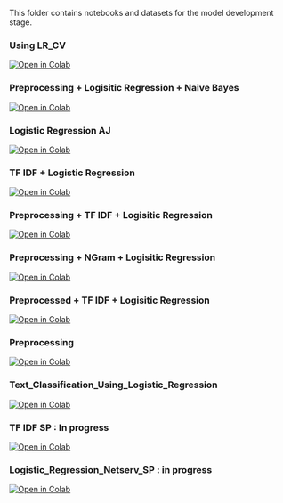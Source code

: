This folder contains notebooks and datasets for the model development stage.

### Using LR_CV

[![Open in Colab](https://colab.research.google.com/assets/colab-badge.svg)](https://colab.research.google.com/github/aravind-prabha/scripts_text_analytics/blob/main/Traditional_Models/LR_CV.ipynb)

### Preprocessing + Logisitic Regression + Naive Bayes 

[![Open in Colab](https://colab.research.google.com/assets/colab-badge.svg)](https://colab.research.google.com/github/aravind-prabha/scripts_text_analytics/blob/main/Traditional_Models/LR_CV.ipynb)

### Logistic Regression AJ

[![Open in Colab](https://colab.research.google.com/assets/colab-badge.svg)](https://colab.research.google.com/github/aravind-prabha/scripts_text_analytics/blob/main/Traditional_Models/LR_Text_Classification.ipynb)

### TF IDF + Logistic Regression

[![Open in Colab](https://colab.research.google.com/assets/colab-badge.svg)](https://colab.research.google.com/github/aravind-prabha/scripts_text_analytics/blob/main/Traditional_Models/LR_TF_IDF.ipynb)

### Preprocessing + TF IDF + Logisitic Regression

[![Open in Colab](https://colab.research.google.com/assets/colab-badge.svg)](https://colab.research.google.com/github/aravind-prabha/scripts_text_analytics/blob/main/Traditional_Models/Pre_Process_LR_TFIDF.ipynb)

### Preprocessing + NGram + Logisitic Regression

[![Open in Colab](https://colab.research.google.com/assets/colab-badge.svg)](https://colab.research.google.com/github/aravind-prabha/scripts_text_analytics/blob/main/Traditional_Models/Pre_Process_LR_TFIDF_N_Gram.ipynb)

### Preprocessed + TF IDF + Logisitic Regression

[![Open in Colab](https://colab.research.google.com/assets/colab-badge.svg)](https://colab.research.google.com/github/aravind-prabha/scripts_text_analytics/blob/main/Traditional_Models/Pre_Processed_LR_TFIDF.ipynb)

### Preprocessing

[![Open in Colab](https://colab.research.google.com/assets/colab-badge.svg)](https://colab.research.google.com/github/aravind-prabha/scripts_text_analytics/blob/main/Traditional_Models/Pre_Processing.ipynb)

### Text_Classification_Using_Logistic_Regression

[![Open in Colab](https://colab.research.google.com/assets/colab-badge.svg)](https://colab.research.google.com/github/aravind-prabha/scripts_text_analytics/blob/main/Traditional_Models/Text_Classification_Using_Logistic_Regression.ipynb)

### TF IDF SP : In progress

[![Open in Colab](https://colab.research.google.com/assets/colab-badge.svg)](https://colab.research.google.com/github/aravind-prabha/scripts_text_analytics/blob/main/Traditional_Models/TF_IDF_SP.ipynb)

### Logistic_Regression_Netserv_SP : in progress

[![Open in Colab](https://colab.research.google.com/assets/colab-badge.svg)](https://colab.research.google.com/github/aravind-prabha/scripts_text_analytics/blob/main/Traditional_Models/Logistic_Regression_Netserv_SP.ipynb)
